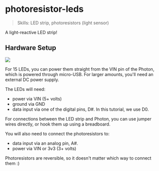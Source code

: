 photoresistor-leds
========

> Skills: 
> LED strip, photoresistors (light sensor)

A light-reactive LED strip!

## Hardware Setup

![](http://i.imgur.com/RVjBrWT.png)

For 15 LEDs, you can power them straight from the VIN pin of the Photon, which is powered through micro-USB. For larger amounts, you'll need an external DC power supply.

The LEDs will need:

* power via VIN (5+ volts)
* ground via GND
* data input via one of the digital pins, D#. In this tutorial, we use D0.

For connections between the LED strip and Photon, you can use jumper wires directly, or hook them up using a breadboard.

You will also need to connect the photoresistors to:

* data input via an analog pin, A#.
* power via VIN or 3v3 (3+ volts)

Photoresistors are reversible, so it doesn't matter which way to connect them :)
